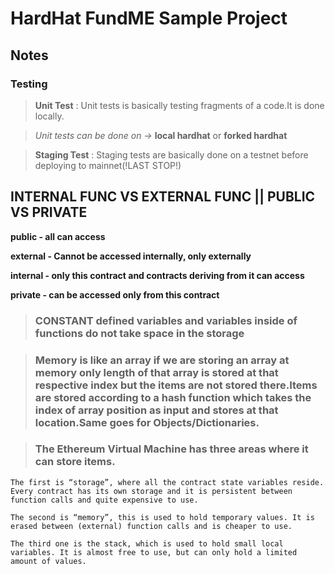 # HardHat FundME Sample Project

## Notes

### Testing

> **Unit Test** : Unit tests is basically testing fragments of a code.It is done locally.

> _Unit tests can be done on ->_ **local hardhat** or **forked hardhat**

> **Staging Test** : Staging tests are basically done on a testnet before deploying to mainnet(!LAST STOP!)

## INTERNAL FUNC VS EXTERNAL FUNC || PUBLIC VS PRIVATE

**public - all can access**

**external - Cannot be accessed internally, only externally**

**internal - only this contract and contracts deriving from it can access**

**private - can be accessed only from this contract**

> ### CONSTANT defined variables and variables inside of functions do not take space in the storage

> ### Memory is like an array if we are storing an array at memory only length of that array is stored at that respective index but the items are not stored there.Items are stored according to a hash function which takes the index of array position as input and stores at that location.Same goes for Objects/Dictionaries.

> ### The Ethereum Virtual Machine has three areas where it can store items.

```
The first is “storage”, where all the contract state variables reside. Every contract has its own storage and it is persistent between function calls and quite expensive to use.

The second is “memory”, this is used to hold temporary values. It is erased between (external) function calls and is cheaper to use.

The third one is the stack, which is used to hold small local variables. It is almost free to use, but can only hold a limited amount of values.
```
